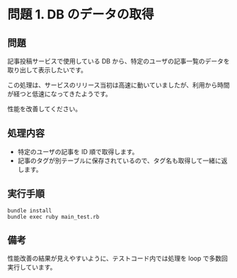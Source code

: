 # 問題 1. DB のデータの取得

## 問題

記事投稿サービスで使用している DB から、特定のユーザの記事一覧のデータを取り出して表示したいです。

この処理は、サービスのリリース当初は高速に動いていましたが、利用から時間が経つと低速になってきたようです。

性能を改善してください。

## 処理内容

- 特定のユーザの記事を ID 順で取得します。
- 記事のタグが別テーブルに保存されているので、タグ名も取得して一緒に返します。

## 実行手順

```console
bundle install
bundle exec ruby main_test.rb
```

## 備考

性能改善の結果が見えやすいように、テストコード内では処理を loop で多数回実行しています。
